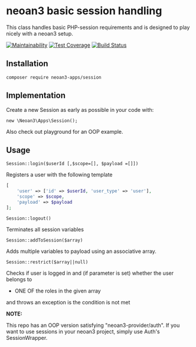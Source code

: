 # neoan3 basic session handling

This class handles basic PHP-session requirements and is designed to play nicely with a neoan3 setup.

[![Maintainability](https://api.codeclimate.com/v1/badges/e2f2aafd0ca17882fed8/maintainability)](https://codeclimate.com/github/sroehrl/neoan3-session/maintainability)
[![Test Coverage](https://api.codeclimate.com/v1/badges/e2f2aafd0ca17882fed8/test_coverage)](https://codeclimate.com/github/sroehrl/neoan3-session/test_coverage)
[![Build Status](https://travis-ci.com/sroehrl/neoan3-session.svg?branch=master)](https://travis-ci.com/sroehrl/neoan3-session)

## Installation
`composer require neoan3-apps/session`

## Implementation

Create a new Session as early as possible in your code with:

`new \Neoan3\Apps\Session();`

Also check out playground for an OOP example.

## Usage

`Session::login($userId [,$scope=[], $payload =[]])`

Registers a user with the following template

```PHP
[
    'user' => ['id' => $userId, 'user_type' => 'user'],
    'scope' => $scope,
    'payload' => $payload
];
```

`Session::logout()`

Terminates all session variables

`Session::addToSession($array)`

Adds multiple variables to payload using an associative array.

`Session::restrict($array||null)`

Checks if user is logged in and (if parameter is set) whether the user belongs to 
- ONE OF the roles in the given array

and throws an exception is the condition is not met


**NOTE:**

This repo has an OOP version satisfying "neoan3-provider/auth". If you want to use sessions in your neoan3 project, simply use Auth's SessionWrapper.